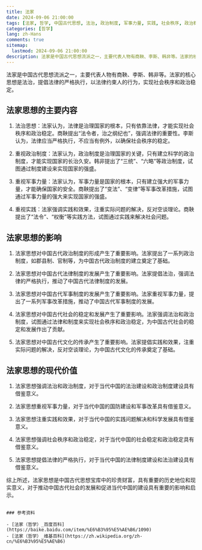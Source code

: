```yaml
---
title: 法家
date: 2024-09-06 21:00:00
tags: [法家, 哲学, 中国古代思想, 法治, 政治制度, 军事力量, 实践, 社会秩序, 政治稳定, 现代价值, 中国古代文化, 中国古代政治制度, 中国古代法律制度, 中国古代军事制度, 中国古代社会, 中国古代社会的稳定和发展, 中国古代文化的传承, 中国古代思想宝库, 中国古代社会的发展, 当代中国的法治建设, 当代中国的政治制度建设, 当代中国的国防建设, 当代中国的军事改革, 当代中国的实践问题解决, 当代中国的科学发展, 当代中国的社会稳定, 当代中国的政治稳定, 当代中国的法律制度建设, 当代中国的法治建设, 法家思想的影响, 法家思想的现代价值, 法家思想的主要内容]
categories: [哲学]
lang: zh-Hans
comments: true
sitemap:
  lastmod: 2024-09-06 21:00:00
description: 法家是中国古代思想流派之一，主要代表人物有商鞅、李斯、韩非等。法家的核心思想是法治，提倡法律的严格执行，以法律约束人的行为，实现社会秩序和政治稳定。
---
```


法家是中国古代思想流派之一，主要代表人物有商鞅、李斯、韩非等。法家的核心思想是法治，提倡法律的严格执行，以法律约束人的行为，实现社会秩序和政治稳定。

## 法家思想的主要内容

1. 法治思想：法家认为，法律是治理国家的根本，只有依靠法律，才能实现社会秩序和政治稳定。商鞅提出“法令者，治之纲纪也”，强调法律的重要性。李斯认为，法律应当严格执行，不应当有例外，以确保社会秩序的稳定。

2. 重视政治制度：法家认为，政治制度是治理国家的关键，只有建立科学的政治制度，才能实现国家的长治久安。韩非提出了“三统”、“六略”等政治制度，试图通过制度建设来实现国家的强盛。

3. 重视军事力量：法家认为，军事力量是国家的根本，只有建立强大的军事力量，才能确保国家的安全。商鞅提出了“变法”、“变律”等军事改革措施，试图通过军事力量的强大来实现国家的强盛。

4. 重视实践：法家强调实践和效果，注重实际问题的解决，反对空谈理论。商鞅提出了“法令”、“权衡”等实践方法，试图通过实践来解决社会问题。

## 法家思想的影响

1. 法家思想对中国古代政治制度的形成产生了重要影响。法家提出了一系列政治制度，如郡县制、官制等，为中国古代政治制度的建立奠定了基础。

2. 法家思想对中国古代法律制度的发展产生了重要影响。法家提倡法治，强调法律的严格执行，推动了中国古代法律制度的发展。

3. 法家思想对中国古代军事制度的发展产生了重要影响。法家重视军事力量，提出了一系列军事改革措施，推动了中国古代军事制度的发展。

4. 法家思想对中国古代社会的稳定和发展产生了重要影响。法家强调法治和政治制度，试图通过法律和制度来实现社会秩序和政治稳定，为中国古代社会的稳定和发展作出了贡献。

5. 法家思想对中国古代文化的传承产生了重要影响。法家提倡实践和效果，注重实际问题的解决，反对空谈理论，为中国古代文化的传承奠定了基础。

## 法家思想的现代价值

1. 法家思想强调法治和政治制度，对于当代中国的法治建设和政治制度建设具有借鉴意义。

2. 法家思想重视军事力量，对于当代中国的国防建设和军事改革具有借鉴意义。

3. 法家思想注重实践和效果，对于当代中国的实践问题解决和科学发展具有借鉴意义。

4. 法家思想强调社会秩序和政治稳定，对于当代中国的社会稳定和政治稳定具有借鉴意义。

5. 法家思想提倡法律的严格执行，对于当代中国的法律制度建设和法治建设具有借鉴意义。

综上所述，法家思想是中国古代思想宝库中的珍贵财富，具有重要的历史地位和现实意义，对于推动中国古代社会的发展和促进当代中国的建设具有重要的影响和启示。
```

### 参考资料

- [法家（哲学）_百度百科](https://baike.baidu.com/item/%E6%B3%95%E5%AE%B6/1090)
- [法家（哲学）_维基百科](https://zh.wikipedia.org/zh-cn/%E6%B3%95%E5%AE%B6)

